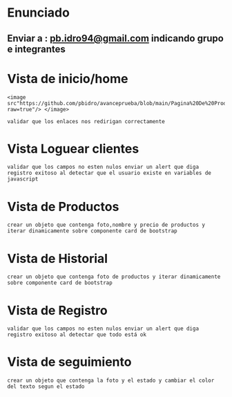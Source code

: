 ﻿# Enunciado
 ## Enviar a : pb.idro94@gmail.com indicando grupo e integrantes
# Vista de inicio/home

	<image src"https://github.com/pbidro/avanceprueba/blob/main/Pagina%20De%20Productos.png?raw=true"/> </image> 

	validar que los enlaces nos redirigan correctamente

# Vista Loguear clientes
	validar que los campos no esten nulos enviar un alert que diga registro exitoso al detectar que el usuario existe en variables de javascript

# Vista de Productos
	crear un objeto que contenga foto,nombre y precio de productos y iterar dinamicamente sobre componente card de bootstrap

# Vista de Historial
	crear un objeto que contenga foto de productos y iterar dinamicamente sobre componente card de bootstrap

# Vista de Registro
	validar que los campos no esten nulos enviar un alert que diga registro exitoso al detectar que todo está ok

# Vista de seguimiento
	crear un objeto que contenga la foto y el estado y cambiar el color del texto segun el estado

